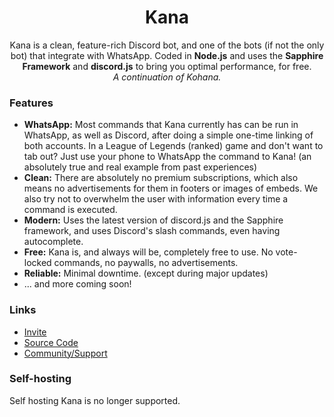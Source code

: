 <h1 align="center">Kana</h1>
<p align="center">
Kana is a clean, feature-rich Discord bot, and one of the bots (if not the only bot) that integrate with WhatsApp. Coded in <b>Node.js</b> and uses the <b>Sapphire Framework</b> and <b>discord.js</b> to bring you optimal performance, for free.<br>
<i>A continuation of Kohana.</i>
</p>  

### Features
- **WhatsApp:** Most commands that Kana currently has can be run in WhatsApp, as well as Discord, after doing a simple one-time linking of both accounts. In a League of Legends (ranked) game and don't want to tab out? Just use your phone to WhatsApp the command to Kana! (an absolutely true and real example from past experiences)  
- **Clean:** There are absolutely no premium subscriptions, which also means no advertisements for them in footers or images of embeds. We also try not to overwhelm the user with information every time a command is executed.  
- **Modern:** Uses the latest version of discord.js and the Sapphire framework, and uses Discord's slash commands, even having autocomplete.  
- **Free:** Kana is, and always will be, completely free to use. No vote-locked commands, no paywalls, no advertisements.  
- **Reliable:** Minimal downtime. (except during major updates)  
- ... and more coming soon!  

### Links
- [Invite](https://kana.tkkr.one/invite)
- [Source Code](https://kana.tkkr.one/github)
- [Community/Support](https://kana.tkkr.one/discord)

### Self-hosting
Self hosting Kana is no longer supported.
